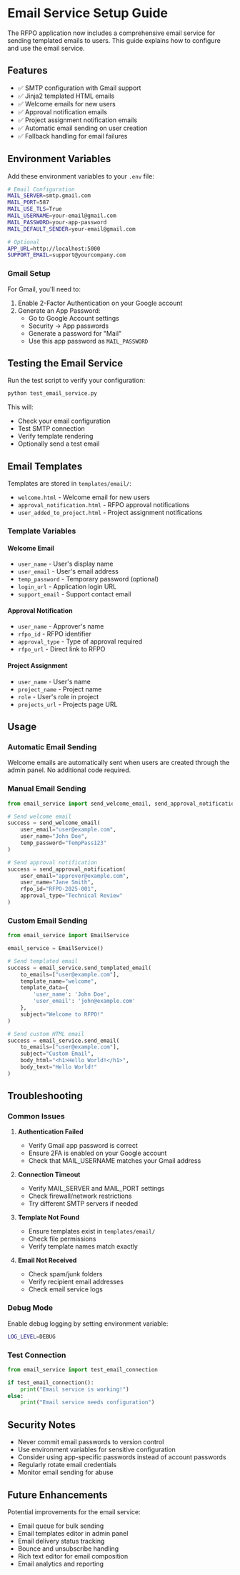 # Email Service Setup Guide

The RFPO application now includes a comprehensive email service for sending templated emails to users. This guide explains how to configure and use the email service.

## Features

- ✅ SMTP configuration with Gmail support
- ✅ Jinja2 templated HTML emails
- ✅ Welcome emails for new users
- ✅ Approval notification emails
- ✅ Project assignment notification emails
- ✅ Automatic email sending on user creation
- ✅ Fallback handling for email failures

## Environment Variables

Add these environment variables to your `.env` file:

```bash
# Email Configuration
MAIL_SERVER=smtp.gmail.com
MAIL_PORT=587
MAIL_USE_TLS=True
MAIL_USERNAME=your-email@gmail.com
MAIL_PASSWORD=your-app-password
MAIL_DEFAULT_SENDER=your-email@gmail.com

# Optional
APP_URL=http://localhost:5000
SUPPORT_EMAIL=support@yourcompany.com
```

### Gmail Setup

For Gmail, you'll need to:

1. Enable 2-Factor Authentication on your Google account
2. Generate an App Password:
   - Go to Google Account settings
   - Security → App passwords
   - Generate a password for "Mail"
   - Use this app password as `MAIL_PASSWORD`

## Testing the Email Service

Run the test script to verify your configuration:

```bash
python test_email_service.py
```

This will:
- Check your email configuration
- Test SMTP connection
- Verify template rendering
- Optionally send a test email

## Email Templates

Templates are stored in `templates/email/`:

- `welcome.html` - Welcome email for new users
- `approval_notification.html` - RFPO approval notifications
- `user_added_to_project.html` - Project assignment notifications

### Template Variables

#### Welcome Email
- `user_name` - User's display name
- `user_email` - User's email address
- `temp_password` - Temporary password (optional)
- `login_url` - Application login URL
- `support_email` - Support contact email

#### Approval Notification
- `user_name` - Approver's name
- `rfpo_id` - RFPO identifier
- `approval_type` - Type of approval required
- `rfpo_url` - Direct link to RFPO

#### Project Assignment
- `user_name` - User's name
- `project_name` - Project name
- `role` - User's role in project
- `projects_url` - Projects page URL

## Usage

### Automatic Email Sending

Welcome emails are automatically sent when users are created through the admin panel. No additional code required.

### Manual Email Sending

```python
from email_service import send_welcome_email, send_approval_notification

# Send welcome email
success = send_welcome_email(
    user_email="user@example.com",
    user_name="John Doe",
    temp_password="TempPass123"
)

# Send approval notification
success = send_approval_notification(
    user_email="approver@example.com",
    user_name="Jane Smith",
    rfpo_id="RFPO-2025-001",
    approval_type="Technical Review"
)
```

### Custom Email Sending

```python
from email_service import EmailService

email_service = EmailService()

# Send templated email
success = email_service.send_templated_email(
    to_emails=["user@example.com"],
    template_name="welcome",
    template_data={
        'user_name': 'John Doe',
        'user_email': 'john@example.com'
    },
    subject="Welcome to RFPO!"
)

# Send custom HTML email
success = email_service.send_email(
    to_emails=["user@example.com"],
    subject="Custom Email",
    body_html="<h1>Hello World!</h1>",
    body_text="Hello World!"
)
```

## Troubleshooting

### Common Issues

1. **Authentication Failed**
   - Verify Gmail app password is correct
   - Ensure 2FA is enabled on your Google account
   - Check that MAIL_USERNAME matches your Gmail address

2. **Connection Timeout**
   - Verify MAIL_SERVER and MAIL_PORT settings
   - Check firewall/network restrictions
   - Try different SMTP servers if needed

3. **Template Not Found**
   - Ensure templates exist in `templates/email/`
   - Check file permissions
   - Verify template names match exactly

4. **Email Not Received**
   - Check spam/junk folders
   - Verify recipient email addresses
   - Check email service logs

### Debug Mode

Enable debug logging by setting environment variable:

```bash
LOG_LEVEL=DEBUG
```

### Test Connection

```python
from email_service import test_email_connection

if test_email_connection():
    print("Email service is working!")
else:
    print("Email service needs configuration")
```

## Security Notes

- Never commit email passwords to version control
- Use environment variables for sensitive configuration
- Consider using app-specific passwords instead of account passwords
- Regularly rotate email credentials
- Monitor email sending for abuse

## Future Enhancements

Potential improvements for the email service:

- Email queue for bulk sending
- Email templates editor in admin panel
- Email delivery status tracking
- Bounce and unsubscribe handling
- Rich text editor for email composition
- Email analytics and reporting
